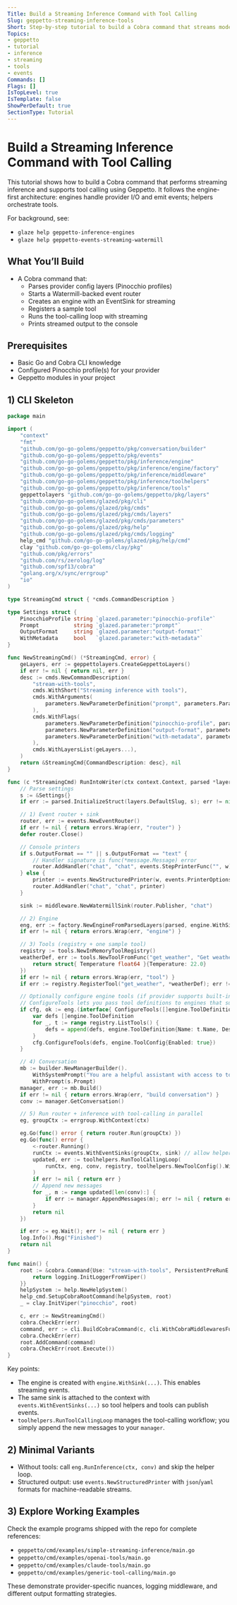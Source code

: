 ```yaml
---
Title: Build a Streaming Inference Command with Tool Calling
Slug: geppetto-streaming-inference-tools
Short: Step-by-step tutorial to build a Cobra command that streams model output and supports tool calling using Geppetto.
Topics:
- geppetto
- tutorial
- inference
- streaming
- tools
- events
Commands: []
Flags: []
IsTopLevel: true
IsTemplate: false
ShowPerDefault: true
SectionType: Tutorial
---
```


# Build a Streaming Inference Command with Tool Calling

This tutorial shows how to build a Cobra command that performs streaming inference and supports tool calling using Geppetto. It follows the engine-first architecture: engines handle provider I/O and emit events; helpers orchestrate tools.

For background, see:
- `glaze help geppetto-inference-engines`
- `glaze help geppetto-events-streaming-watermill`

## What You’ll Build

- A Cobra command that:
  - Parses provider config layers (Pinocchio profiles)
  - Starts a Watermill-backed event router
  - Creates an engine with an EventSink for streaming
  - Registers a sample tool
  - Runs the tool-calling loop with streaming
  - Prints streamed output to the console

## Prerequisites

- Basic Go and Cobra CLI knowledge
- Configured Pinocchio profile(s) for your provider
- Geppetto modules in your project

## 1) CLI Skeleton

```go
package main

import (
    "context"
    "fmt"
    "github.com/go-go-golems/geppetto/pkg/conversation/builder"
    "github.com/go-go-golems/geppetto/pkg/events"
    "github.com/go-go-golems/geppetto/pkg/inference/engine"
    "github.com/go-go-golems/geppetto/pkg/inference/engine/factory"
    "github.com/go-go-golems/geppetto/pkg/inference/middleware"
    "github.com/go-go-golems/geppetto/pkg/inference/toolhelpers"
    "github.com/go-go-golems/geppetto/pkg/inference/tools"
    geppettolayers "github.com/go-go-golems/geppetto/pkg/layers"
    "github.com/go-go-golems/glazed/pkg/cli"
    "github.com/go-go-golems/glazed/pkg/cmds"
    "github.com/go-go-golems/glazed/pkg/cmds/layers"
    "github.com/go-go-golems/glazed/pkg/cmds/parameters"
    "github.com/go-go-golems/glazed/pkg/help"
    "github.com/go-go-golems/glazed/pkg/cmds/logging"
    help_cmd "github.com/go-go-golems/glazed/pkg/help/cmd"
    clay "github.com/go-go-golems/clay/pkg"
    "github.com/pkg/errors"
    "github.com/rs/zerolog/log"
    "github.com/spf13/cobra"
    "golang.org/x/sync/errgroup"
    "io"
)

type StreamingCmd struct { *cmds.CommandDescription }

type Settings struct {
    PinocchioProfile string `glazed.parameter:"pinocchio-profile"`
    Prompt           string `glazed.parameter:"prompt"`
    OutputFormat     string `glazed.parameter:"output-format"`
    WithMetadata     bool   `glazed.parameter:"with-metadata"`
}

func NewStreamingCmd() (*StreamingCmd, error) {
    geLayers, err := geppettolayers.CreateGeppettoLayers()
    if err != nil { return nil, err }
    desc := cmds.NewCommandDescription(
        "stream-with-tools",
        cmds.WithShort("Streaming inference with tools"),
        cmds.WithArguments(
            parameters.NewParameterDefinition("prompt", parameters.ParameterTypeString, parameters.WithHelp("Prompt")),
        ),
        cmds.WithFlags(
            parameters.NewParameterDefinition("pinocchio-profile", parameters.ParameterTypeString, parameters.WithDefault("4o-mini")),
            parameters.NewParameterDefinition("output-format", parameters.ParameterTypeString, parameters.WithDefault("text")),
            parameters.NewParameterDefinition("with-metadata", parameters.ParameterTypeBool, parameters.WithDefault(false)),
        ),
        cmds.WithLayersList(geLayers...),
    )
    return &StreamingCmd{CommandDescription: desc}, nil
}

func (c *StreamingCmd) RunIntoWriter(ctx context.Context, parsed *layers.ParsedLayers, w io.Writer) error {
    // Parse settings
    s := &Settings{}
    if err := parsed.InitializeStruct(layers.DefaultSlug, s); err != nil { return errors.Wrap(err, "init settings") }

    // 1) Event router + sink
    router, err := events.NewEventRouter()
    if err != nil { return errors.Wrap(err, "router") }
    defer router.Close()

    // Console printers
    if s.OutputFormat == "" || s.OutputFormat == "text" {
        // Handler signature is func(*message.Message) error
        router.AddHandler("chat", "chat", events.StepPrinterFunc("", w))
    } else {
        printer := events.NewStructuredPrinter(w, events.PrinterOptions{Format: events.PrinterFormat(s.OutputFormat), IncludeMetadata: s.WithMetadata})
        router.AddHandler("chat", "chat", printer)
    }

    sink := middleware.NewWatermillSink(router.Publisher, "chat")

    // 2) Engine
    eng, err := factory.NewEngineFromParsedLayers(parsed, engine.WithSink(sink))
    if err != nil { return errors.Wrap(err, "engine") }

    // 3) Tools (registry + one sample tool)
    registry := tools.NewInMemoryToolRegistry()
    weatherDef, err := tools.NewToolFromFunc("get_weather", "Get weather for a location", func(req struct{ Location, Units string }) struct{ Temperature float64 } {
        return struct{ Temperature float64 }{Temperature: 22.0}
    })
    if err != nil { return errors.Wrap(err, "tool") }
    if err := registry.RegisterTool("get_weather", *weatherDef); err != nil { return errors.Wrap(err, "register tool") }

    // Optionally configure engine tools (if provider supports built-in tool schemas)
    // ConfigureTools lets you pass tool definitions to engines that support it (e.g., OpenAI function calling).
    if cfg, ok := eng.(interface{ ConfigureTools([]engine.ToolDefinition, engine.ToolConfig) }); ok {
        var defs []engine.ToolDefinition
        for _, t := range registry.ListTools() {
            defs = append(defs, engine.ToolDefinition{Name: t.Name, Description: t.Description, Parameters: t.Parameters})
        }
        cfg.ConfigureTools(defs, engine.ToolConfig{Enabled: true})
    }

    // 4) Conversation
    mb := builder.NewManagerBuilder().
        WithSystemPrompt("You are a helpful assistant with access to tools.").
        WithPrompt(s.Prompt)
    manager, err := mb.Build()
    if err != nil { return errors.Wrap(err, "build conversation") }
    conv := manager.GetConversation()

    // 5) Run router + inference with tool-calling in parallel
    eg, groupCtx := errgroup.WithContext(ctx)

    eg.Go(func() error { return router.Run(groupCtx) })
    eg.Go(func() error {
        <-router.Running()
        runCtx := events.WithEventSinks(groupCtx, sink) // allow helpers/tools to publish
        updated, err := toolhelpers.RunToolCallingLoop(
            runCtx, eng, conv, registry, toolhelpers.NewToolConfig().WithMaxIterations(5),
        )
        if err != nil { return err }
        // Append new messages
        for _, m := range updated[len(conv):] {
            if err := manager.AppendMessages(m); err != nil { return err }
        }
        return nil
    })

    if err := eg.Wait(); err != nil { return err }
    log.Info().Msg("Finished")
    return nil
}

func main() {
    root := &cobra.Command{Use: "stream-with-tools", PersistentPreRunE: func(cmd *cobra.Command, args []string) error {
        return logging.InitLoggerFromViper()
    }}
    helpSystem := help.NewHelpSystem()
    help_cmd.SetupCobraRootCommand(helpSystem, root)
    _ = clay.InitViper("pinocchio", root)

    c, err := NewStreamingCmd()
    cobra.CheckErr(err)
    command, err := cli.BuildCobraCommand(c, cli.WithCobraMiddlewaresFunc(geppettolayers.GetCobraCommandGeppettoMiddlewares))
    cobra.CheckErr(err)
    root.AddCommand(command)
    cobra.CheckErr(root.Execute())
}
```

Key points:
- The engine is created with `engine.WithSink(...)`. This enables streaming events.
- The same sink is attached to the context with `events.WithEventSinks(...)` so tool helpers and tools can publish events.
- `toolhelpers.RunToolCallingLoop` manages the tool-calling workflow; you simply append the new messages to your `manager`.

## 2) Minimal Variants

- Without tools: call `eng.RunInference(ctx, conv)` and skip the helper loop.
- Structured output: use `events.NewStructuredPrinter` with `json`/`yaml` formats for machine-readable streams.

## 3) Explore Working Examples

Check the example programs shipped with the repo for complete references:
- `geppetto/cmd/examples/simple-streaming-inference/main.go`
- `geppetto/cmd/examples/openai-tools/main.go`
- `geppetto/cmd/examples/claude-tools/main.go`
- `geppetto/cmd/examples/generic-tool-calling/main.go`

These demonstrate provider-specific nuances, logging middleware, and different output formatting strategies.





